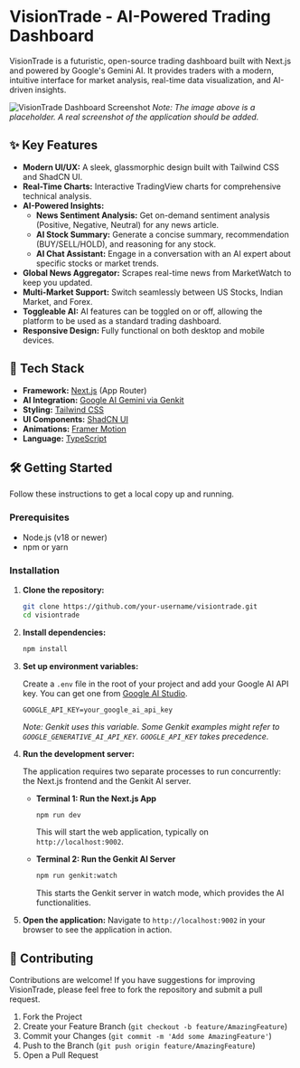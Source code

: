 # VisionTrade - AI-Powered Trading Dashboard

VisionTrade is a futuristic, open-source trading dashboard built with Next.js and powered by Google's Gemini AI. It provides traders with a modern, intuitive interface for market analysis, real-time data visualization, and AI-driven insights.

![VisionTrade Dashboard Screenshot](https://placehold.co/800x450.png)
_Note: The image above is a placeholder. A real screenshot of the application should be added._

## ✨ Key Features

- **Modern UI/UX:** A sleek, glassmorphic design built with Tailwind CSS and ShadCN UI.
- **Real-Time Charts:** Interactive TradingView charts for comprehensive technical analysis.
- **AI-Powered Insights:**
    - **News Sentiment Analysis:** Get on-demand sentiment analysis (Positive, Negative, Neutral) for any news article.
    - **AI Stock Summary:** Generate a concise summary, recommendation (BUY/SELL/HOLD), and reasoning for any stock.
    - **AI Chat Assistant:** Engage in a conversation with an AI expert about specific stocks or market trends.
- **Global News Aggregator:** Scrapes real-time news from MarketWatch to keep you updated.
- **Multi-Market Support:** Switch seamlessly between US Stocks, Indian Market, and Forex.
- **Toggleable AI:** AI features can be toggled on or off, allowing the platform to be used as a standard trading dashboard.
- **Responsive Design:** Fully functional on both desktop and mobile devices.

## 🚀 Tech Stack

- **Framework:** [Next.js](https://nextjs.org/) (App Router)
- **AI Integration:** [Google AI Gemini via Genkit](https://ai.google.dev/genkit)
- **Styling:** [Tailwind CSS](https://tailwindcss.com/)
- **UI Components:** [ShadCN UI](https://ui.shadcn.com/)
- **Animations:** [Framer Motion](https://www.framer.com/motion/)
- **Language:** [TypeScript](https://www.typescriptlang.org/)

## 🛠️ Getting Started

Follow these instructions to get a local copy up and running.

### Prerequisites

- Node.js (v18 or newer)
- npm or yarn

### Installation

1.  **Clone the repository:**
    ```sh
    git clone https://github.com/your-username/visiontrade.git
    cd visiontrade
    ```

2.  **Install dependencies:**
    ```sh
    npm install
    ```

3.  **Set up environment variables:**

    Create a `.env` file in the root of your project and add your Google AI API key. You can get one from [Google AI Studio](https://aistudio.google.com/app/apikey).

    ```.env
    GOOGLE_API_KEY=your_google_ai_api_key
    ```
    *Note: Genkit uses this variable. Some Genkit examples might refer to `GOOGLE_GENERATIVE_AI_API_KEY`. `GOOGLE_API_KEY` takes precedence.*


4.  **Run the development server:**

    The application requires two separate processes to run concurrently: the Next.js frontend and the Genkit AI server.

    - **Terminal 1: Run the Next.js App**
      ```sh
      npm run dev
      ```
      This will start the web application, typically on `http://localhost:9002`.

    - **Terminal 2: Run the Genkit AI Server**
      ```sh
      npm run genkit:watch
      ```
      This starts the Genkit server in watch mode, which provides the AI functionalities.

5.  **Open the application:**
    Navigate to `http://localhost:9002` in your browser to see the application in action.

## 🤝 Contributing

Contributions are welcome! If you have suggestions for improving VisionTrade, please feel free to fork the repository and submit a pull request.

1.  Fork the Project
2.  Create your Feature Branch (`git checkout -b feature/AmazingFeature`)
3.  Commit your Changes (`git commit -m 'Add some AmazingFeature'`)
4.  Push to the Branch (`git push origin feature/AmazingFeature`)
5.  Open a Pull Request
